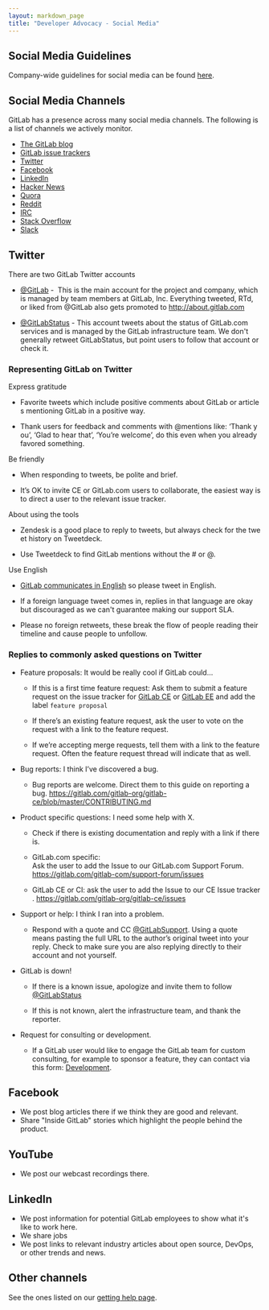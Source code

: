 ```yaml
---
layout: markdown_page
title: "Developer Advocacy - Social Media"
---
```


## Social Media Guidelines

Company-wide guidelines for social media can be found [here](/handbook/social-media-guidelines).


## Social Media Channels

GitLab has a presence across many social media channels. The following is a list of channels we actively monitor.

* [The GitLab blog](#)
* [GitLab issue trackers](#)
* [Twitter](#)
* [Facebook](#)
* [LinkedIn](#)
* [Hacker News](#)
* [Quora](#)
* [Reddit](#)
* [IRC](#)
* [Stack Overflow](#)
* [Slack](#)

## Twitter

There are two GitLab Twitter accounts

-   [@GitLab](https://twitter.com/gitlab) -  This is the main account for the project and company, which is managed by team members at GitLab, Inc. Everything tweeted, RTd, or liked from @GitLab also gets promoted to http://about.gitlab.com

-   [@GitLabStatus](https://twitter.com/gitlabstatus) - This account tweets about the status of GitLab.com services and is managed by the GitLab infrastructure team.
We don't generally retweet GitLabStatus, but point users to follow that account or check it.

### Representing GitLab on Twitter

Express gratitude

-   Favorite tweets which include positive comments about GitLab or articles mentioning GitLab in a positive way.

-   Thank users for feedback and comments with @mentions like: ‘Thank you’, ‘Glad to hear that’, ‘You’re welcome’, do this even when you already favored something.

Be friendly

-   When responding to tweets, be polite and brief.

-   It’s OK to invite CE or GitLab.com users to collaborate, the easiest way is to direct a user to the relevant issue tracker.

About using the tools

-   Zendesk is a good place to reply to tweets, but always check for the tweet history on Tweetdeck.

-   Use Tweetdeck to find GitLab mentions without the # or @.

Use English

- [GitLab communicates in English](https://about.gitlab.com/handbook/#internal-communication) so please tweet in English.

- If a foreign language tweet comes in, replies in that language are okay but discouraged as we can't guarantee making our support SLA.

- Please no foreign retweets, these break the flow of people reading their timeline and cause people to unfollow.

### Replies to commonly asked questions on Twitter

-   Feature proposals: It would be really cool if GitLab could… 

    -   If this is a first time feature request: Ask them to submit a feature request on the issue tracker for [GitLab CE](https://gitlab.com/gitlab-org/gitlab-ce/issues) or [GitLab EE](https://gitlab.com/gitlab-org/gitlab-ee/issues) and add the label <code>feature proposal</code>

    -   If there’s an existing feature request, ask the user to vote on the request with a link to the feature request.

    -   If we’re accepting merge requests, tell them with a link to the feature request. Often the feature request thread will indicate that as well.

-   Bug reports: I think I’ve discovered a bug. 

    -   Bug reports are welcome. Direct them to this guide on reporting a bug. <https://gitlab.com/gitlab-org/gitlab-ce/blob/master/CONTRIBUTING.md>

-   Product specific questions: I need some help with X.

    -   Check if there is existing documentation and reply with a link if there is.

    -   GitLab.com specific: Ask the user to add the Issue to our GitLab.com Support Forum. https://gitlab.com/gitlab-com/support-forum/issues

    -   GitLab CE or CI: ask the user to add the Issue to our CE Issue tracker. https://gitlab.com/gitlab-org/gitlab-ce/issues

-   Support or help: I think I ran into a problem.

    -   Respond with a quote and CC [@GitLabSupport](http://twitter.com/gitlabsupport). Using a quote means pasting the full URL to the author’s original tweet into your reply. Check to make sure you are also replying directly to their account and not yourself.

-   GitLab is down!

    -   If there is a known issue, apologize and invite them to follow [@GitLabStatus](https://twitter.com/gitlabstatus)

    -   If this is not known, alert the infrastructure team, and thank the reporter. 

-   Request for consulting or development.

    - If a GitLab user would like to engage the GitLab team for custom consulting, for example to sponsor a feature, they can contact via this form: [Development](https://about.gitlab.com/development/).

## Facebook

- We post blog articles there if we think they are good and relevant.
- Share "Inside GitLab" stories which highlight the people behind the product.

## YouTube

- We post our webcast recordings there.

## LinkedIn

- We post information for potential GitLab employees to show what it's like to work here.
- We share jobs
- We post links to relevant industry articles about open source, DevOps, or other trends and news.

## Other channels

See the ones listed on our [getting help page](https://about.gitlab.com/getting-help/).
